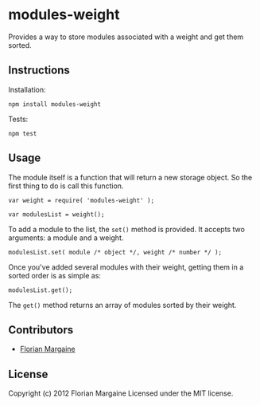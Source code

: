 modules-weight
===

Provides a way to store modules associated with a weight and get them sorted.

Instructions
---

Installation:

    npm install modules-weight

Tests:

    npm test

Usage
---

The module itself is a function that will return a new storage object. So the
first thing to do is call this function.

    var weight = require( 'modules-weight' );

    var modulesList = weight();

To add a module to the list, the `set()` method is provided. It accepts two
arguments: a module and a weight.

    modulesList.set( module /* object */, weight /* number */ );

Once you've added several modules with their weight, getting them in a sorted
order is as simple as:

    modulesList.get();

The `get()` method returns an array of modules sorted by their weight.

Contributors
---

- [Florian Margaine](http://margaine.com)

License
---

Copyright (c) 2012 Florian Margaine
Licensed under the MIT license.

